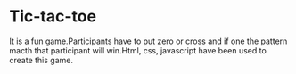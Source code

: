 # Tic-tac-toe
It is a fun game.Participants have to put zero or cross and if one the pattern macth that participant will win.Html, css, javascript have been used to create this game.

